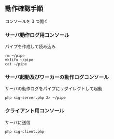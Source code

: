 ## 動作確認手順

コンソールを 3 つ開く

### サーバ動作ログ用コンソール

パイプを作成して読み込み

    rm ~/pipe
    mkfifo ~/pipe
    cat ~/pipe

### サーバ起動及びワーカーの動作ログコンソール

サーバの動作ログをパイプにリダイレクトして起動

    php sig-server.php 2> ~/pipe

### クライアント用コンソール

サーバに送信

    php sig-client.php
